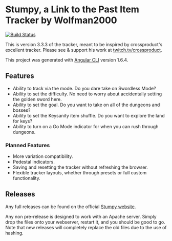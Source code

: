 # Stumpy, a Link to the Past Item Tracker by Wolfman2000

[![Build Status](https://travis-ci.org/wolfman2000/stumpy.svg?branch=master)](https://travis-ci.org/wolfman2000/stumpy)

This is version 3.3.3 of the tracker, meant to be inspired by crossproduct's excellent tracker. Please see & support his work at [twitch.tv/crossproduct](https://twitch.tv/crossproduct).

This project was generated with [Angular CLI](https://github.com/angular/angular-cli) version 1.6.4.

## Features

* Ability to track via the mode. Do you dare take on Swordless Mode?
* Ability to set the difficulty. No need to worry about accidentally setting the golden sword here.
* Ability to set the goal. Do you want to take on all of the dungeons and bosses?
* Ability to set the Keysanity item shuffle. Do you want to explore the land for keys?
* Ability to turn on a Go Mode indicator for when you can rush through dungeons.

### Planned Features

* More variation compatibility.
* Pedestal indicators.
* Saving and resetting the tracker without refreshing the browser.
* Flexible tracker layouts, whether through presets or full custom functionality.

## Releases

Any full releases can be found on the official [Stumpy website](http://stumpy.nfshost.com).

Any non pre-release is designed to work with an Apache server. Simply drop the files onto your webserver, restart it, and you should be good to go. Note that new releases will completely replace the old files due to the use of hashing.


